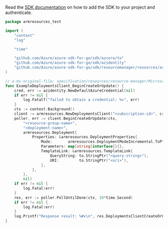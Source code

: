 Read the [SDK documentation](https://github.com/Azure/azure-sdk-for-go/blob/sdk%2Fresourcemanager%2Fresources%2Farmresources%2Fv0.3.1/sdk/resourcemanager/resources/armresources/README.md) on how to add the SDK to your project and authenticate.

```go
package armresources_test

import (
	"context"
	"log"

	"time"

	"github.com/Azure/azure-sdk-for-go/sdk/azcore/to"
	"github.com/Azure/azure-sdk-for-go/sdk/azidentity"
	"github.com/Azure/azure-sdk-for-go/sdk/resourcemanager/resources/armresources"
)

// x-ms-original-file: specification/resources/resource-manager/Microsoft.Resources/stable/2021-04-01/examples/PutDeploymentResourceGroup.json
func ExampleDeploymentsClient_BeginCreateOrUpdate() {
	cred, err := azidentity.NewDefaultAzureCredential(nil)
	if err != nil {
		log.Fatalf("failed to obtain a credential: %v", err)
	}
	ctx := context.Background()
	client := armresources.NewDeploymentsClient("<subscription-id>", cred, nil)
	poller, err := client.BeginCreateOrUpdate(ctx,
		"<resource-group-name>",
		"<deployment-name>",
		armresources.Deployment{
			Properties: &armresources.DeploymentProperties{
				Mode:       armresources.DeploymentModeIncremental.ToPtr(),
				Parameters: map[string]interface{}{},
				TemplateLink: &armresources.TemplateLink{
					QueryString: to.StringPtr("<query-string>"),
					URI:         to.StringPtr("<uri>"),
				},
			},
		},
		nil)
	if err != nil {
		log.Fatal(err)
	}
	res, err := poller.PollUntilDone(ctx, 30*time.Second)
	if err != nil {
		log.Fatal(err)
	}
	log.Printf("Response result: %#v\n", res.DeploymentsClientCreateOrUpdateResult)
}
```
